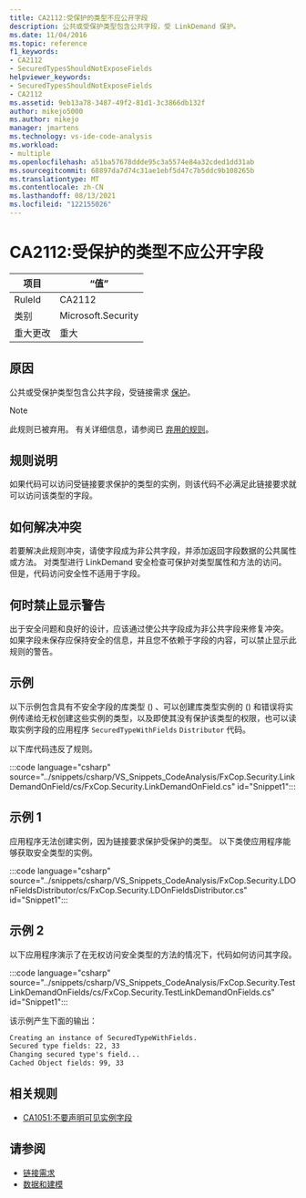 ```yaml
---
title: CA2112:受保护的类型不应公开字段
description: 公共或受保护类型包含公共字段，受 LinkDemand 保护。
ms.date: 11/04/2016
ms.topic: reference
f1_keywords:
- CA2112
- SecuredTypesShouldNotExposeFields
helpviewer_keywords:
- SecuredTypesShouldNotExposeFields
- CA2112
ms.assetid: 9eb13a78-3487-49f2-81d1-3c3866db132f
author: mikejo5000
ms.author: mikejo
manager: jmartens
ms.technology: vs-ide-code-analysis
ms.workload:
- multiple
ms.openlocfilehash: a51ba57678ddde95c3a5574e84a32cded1dd31ab
ms.sourcegitcommit: 68897da7d74c31ae1ebf5d47c7b5ddc9b108265b
ms.translationtype: MT
ms.contentlocale: zh-CN
ms.lasthandoff: 08/13/2021
ms.locfileid: "122155026"
---
```

# <a name="ca2112-secured-types-should-not-expose-fields"></a>CA2112:受保护的类型不应公开字段

|项目|“值”|
|-|-|
|RuleId|CA2112|
|类别|Microsoft.Security|
|重大更改|重大|

## <a name="cause"></a>原因
公共或受保护类型包含公共字段，受链接需求 [保护](/dotnet/framework/misc/link-demands)。

> [!NOTE]
> 此规则已被弃用。 有关详细信息，请参阅已 [弃用的规则](fxcop-unported-deprecated-rules.md)。

## <a name="rule-description"></a>规则说明
如果代码可以访问受链接要求保护的类型的实例，则该代码不必满足此链接要求就可以访问该类型的字段。

## <a name="how-to-fix-violations"></a>如何解决冲突
若要解决此规则冲突，请使字段成为非公共字段，并添加返回字段数据的公共属性或方法。 对类型进行 LinkDemand 安全检查可保护对类型属性和方法的访问。 但是，代码访问安全性不适用于字段。

## <a name="when-to-suppress-warnings"></a>何时禁止显示警告
出于安全问题和良好的设计，应该通过使公共字段成为非公共字段来修复冲突。 如果字段未保存应保持安全的信息，并且您不依赖于字段的内容，可以禁止显示此规则的警告。

## <a name="example"></a>示例
以下示例包含具有不安全字段的库类型 () 、可以创建库类型实例的 () 和错误将实例传递给无权创建这些实例的类型，以及即使其没有保护该类型的权限，也可以读取实例字段的应用程序 `SecuredTypeWithFields` `Distributor` 代码。

以下库代码违反了规则。

:::code language="csharp" source="../snippets/csharp/VS_Snippets_CodeAnalysis/FxCop.Security.LinkDemandOnField/cs/FxCop.Security.LinkDemandOnField.cs" id="Snippet1":::

## <a name="example-1"></a>示例 1
应用程序无法创建实例，因为链接要求保护受保护的类型。 以下类使应用程序能够获取安全类型的实例。

:::code language="csharp" source="../snippets/csharp/VS_Snippets_CodeAnalysis/FxCop.Security.LDOnFieldsDistributor/cs/FxCop.Security.LDOnFieldsDistributor.cs" id="Snippet1":::

## <a name="example-2"></a>示例 2
以下应用程序演示了在无权访问安全类型的方法的情况下，代码如何访问其字段。

:::code language="csharp" source="../snippets/csharp/VS_Snippets_CodeAnalysis/FxCop.Security.TestLinkDemandOnFields/cs/FxCop.Security.TestLinkDemandOnFields.cs" id="Snippet1":::

该示例产生下面的输出：

```txt
Creating an instance of SecuredTypeWithFields.
Secured type fields: 22, 33
Changing secured type's field...
Cached Object fields: 99, 33
```

## <a name="related-rules"></a>相关规则

- [CA1051:不要声明可见实例字段](/dotnet/fundamentals/code-analysis/quality-rules/ca1051)

## <a name="see-also"></a>请参阅

- [链接需求](/dotnet/framework/misc/link-demands)
- [数据和建模](/dotnet/framework/data/index)
